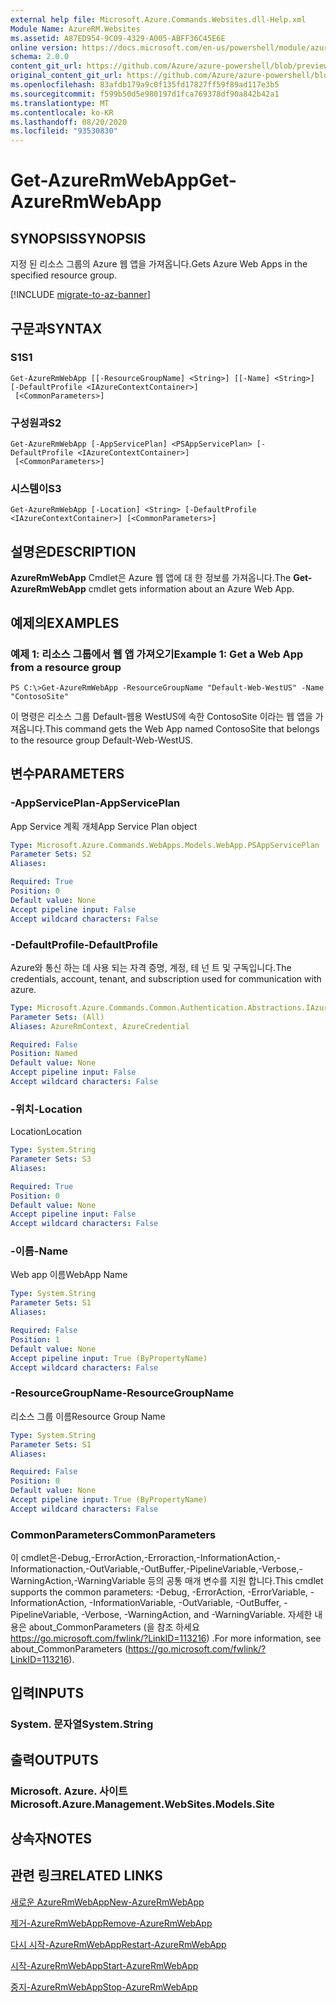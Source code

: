 ```yaml
---
external help file: Microsoft.Azure.Commands.Websites.dll-Help.xml
Module Name: AzureRM.Websites
ms.assetid: A87ED954-9C09-4329-A005-ABFF36C45E6E
online version: https://docs.microsoft.com/en-us/powershell/module/azurerm.websites/get-azurermwebapp
schema: 2.0.0
content_git_url: https://github.com/Azure/azure-powershell/blob/preview/src/ResourceManager/Websites/Commands.Websites/help/Get-AzureRmWebApp.md
original_content_git_url: https://github.com/Azure/azure-powershell/blob/preview/src/ResourceManager/Websites/Commands.Websites/help/Get-AzureRmWebApp.md
ms.openlocfilehash: 83afdb179a9c0f135fd17827ff59f89ad117e3b5
ms.sourcegitcommit: f599b50d5e980197d1fca769378df90a842b42a1
ms.translationtype: MT
ms.contentlocale: ko-KR
ms.lasthandoff: 08/20/2020
ms.locfileid: "93530830"
---
```

# <span data-ttu-id="69e45-101">Get-AzureRmWebApp</span><span class="sxs-lookup"><span data-stu-id="69e45-101">Get-AzureRmWebApp</span></span>

## <span data-ttu-id="69e45-102">SYNOPSIS</span><span class="sxs-lookup"><span data-stu-id="69e45-102">SYNOPSIS</span></span>
<span data-ttu-id="69e45-103">지정 된 리소스 그룹의 Azure 웹 앱을 가져옵니다.</span><span class="sxs-lookup"><span data-stu-id="69e45-103">Gets Azure Web Apps in the specified resource group.</span></span>

[!INCLUDE [migrate-to-az-banner](../../includes/migrate-to-az-banner.md)]

## <span data-ttu-id="69e45-104">구문과</span><span class="sxs-lookup"><span data-stu-id="69e45-104">SYNTAX</span></span>

### <span data-ttu-id="69e45-105">S1</span><span class="sxs-lookup"><span data-stu-id="69e45-105">S1</span></span>
```
Get-AzureRmWebApp [[-ResourceGroupName] <String>] [[-Name] <String>] [-DefaultProfile <IAzureContextContainer>]
 [<CommonParameters>]
```

### <span data-ttu-id="69e45-106">구성원과</span><span class="sxs-lookup"><span data-stu-id="69e45-106">S2</span></span>
```
Get-AzureRmWebApp [-AppServicePlan] <PSAppServicePlan> [-DefaultProfile <IAzureContextContainer>]
 [<CommonParameters>]
```

### <span data-ttu-id="69e45-107">시스템이</span><span class="sxs-lookup"><span data-stu-id="69e45-107">S3</span></span>
```
Get-AzureRmWebApp [-Location] <String> [-DefaultProfile <IAzureContextContainer>] [<CommonParameters>]
```

## <span data-ttu-id="69e45-108">설명은</span><span class="sxs-lookup"><span data-stu-id="69e45-108">DESCRIPTION</span></span>
<span data-ttu-id="69e45-109">**AzureRmWebApp** Cmdlet은 Azure 웹 앱에 대 한 정보를 가져옵니다.</span><span class="sxs-lookup"><span data-stu-id="69e45-109">The **Get-AzureRmWebApp** cmdlet gets information about an Azure Web App.</span></span>

## <span data-ttu-id="69e45-110">예제의</span><span class="sxs-lookup"><span data-stu-id="69e45-110">EXAMPLES</span></span>

### <span data-ttu-id="69e45-111">예제 1: 리소스 그룹에서 웹 앱 가져오기</span><span class="sxs-lookup"><span data-stu-id="69e45-111">Example 1: Get a Web App from a resource group</span></span>
```
PS C:\>Get-AzureRmWebApp -ResourceGroupName "Default-Web-WestUS" -Name "ContosoSite"
```

<span data-ttu-id="69e45-112">이 명령은 리소스 그룹 Default-웹용 WestUS에 속한 ContosoSite 이라는 웹 앱을 가져옵니다.</span><span class="sxs-lookup"><span data-stu-id="69e45-112">This command gets the Web App named ContosoSite that belongs to the resource group Default-Web-WestUS.</span></span>

## <span data-ttu-id="69e45-113">변수</span><span class="sxs-lookup"><span data-stu-id="69e45-113">PARAMETERS</span></span>

### <span data-ttu-id="69e45-114">-AppServicePlan</span><span class="sxs-lookup"><span data-stu-id="69e45-114">-AppServicePlan</span></span>
<span data-ttu-id="69e45-115">App Service 계획 개체</span><span class="sxs-lookup"><span data-stu-id="69e45-115">App Service Plan object</span></span>

```yaml
Type: Microsoft.Azure.Commands.WebApps.Models.WebApp.PSAppServicePlan
Parameter Sets: S2
Aliases:

Required: True
Position: 0
Default value: None
Accept pipeline input: False
Accept wildcard characters: False
```

### <span data-ttu-id="69e45-116">-DefaultProfile</span><span class="sxs-lookup"><span data-stu-id="69e45-116">-DefaultProfile</span></span>
<span data-ttu-id="69e45-117">Azure와 통신 하는 데 사용 되는 자격 증명, 계정, 테 넌 트 및 구독입니다.</span><span class="sxs-lookup"><span data-stu-id="69e45-117">The credentials, account, tenant, and subscription used for communication with azure.</span></span>

```yaml
Type: Microsoft.Azure.Commands.Common.Authentication.Abstractions.IAzureContextContainer
Parameter Sets: (All)
Aliases: AzureRmContext, AzureCredential

Required: False
Position: Named
Default value: None
Accept pipeline input: False
Accept wildcard characters: False
```

### <span data-ttu-id="69e45-118">-위치</span><span class="sxs-lookup"><span data-stu-id="69e45-118">-Location</span></span>
<span data-ttu-id="69e45-119">Location</span><span class="sxs-lookup"><span data-stu-id="69e45-119">Location</span></span>

```yaml
Type: System.String
Parameter Sets: S3
Aliases:

Required: True
Position: 0
Default value: None
Accept pipeline input: False
Accept wildcard characters: False
```

### <span data-ttu-id="69e45-120">-이름</span><span class="sxs-lookup"><span data-stu-id="69e45-120">-Name</span></span>
<span data-ttu-id="69e45-121">Web app 이름</span><span class="sxs-lookup"><span data-stu-id="69e45-121">WebApp Name</span></span>

```yaml
Type: System.String
Parameter Sets: S1
Aliases:

Required: False
Position: 1
Default value: None
Accept pipeline input: True (ByPropertyName)
Accept wildcard characters: False
```

### <span data-ttu-id="69e45-122">-ResourceGroupName</span><span class="sxs-lookup"><span data-stu-id="69e45-122">-ResourceGroupName</span></span>
<span data-ttu-id="69e45-123">리소스 그룹 이름</span><span class="sxs-lookup"><span data-stu-id="69e45-123">Resource Group Name</span></span>

```yaml
Type: System.String
Parameter Sets: S1
Aliases:

Required: False
Position: 0
Default value: None
Accept pipeline input: True (ByPropertyName)
Accept wildcard characters: False
```

### <span data-ttu-id="69e45-124">CommonParameters</span><span class="sxs-lookup"><span data-stu-id="69e45-124">CommonParameters</span></span>
<span data-ttu-id="69e45-125">이 cmdlet은-Debug,-ErrorAction,-Erroraction,-InformationAction,-Informationaction,-OutVariable,-OutBuffer,-PipelineVariable,-Verbose,-WarningAction,-WarningVariable 등의 공통 매개 변수를 지원 합니다.</span><span class="sxs-lookup"><span data-stu-id="69e45-125">This cmdlet supports the common parameters: -Debug, -ErrorAction, -ErrorVariable, -InformationAction, -InformationVariable, -OutVariable, -OutBuffer, -PipelineVariable, -Verbose, -WarningAction, and -WarningVariable.</span></span> <span data-ttu-id="69e45-126">자세한 내용은 about_CommonParameters (을 참조 하세요 https://go.microsoft.com/fwlink/?LinkID=113216) .</span><span class="sxs-lookup"><span data-stu-id="69e45-126">For more information, see about_CommonParameters (https://go.microsoft.com/fwlink/?LinkID=113216).</span></span>

## <span data-ttu-id="69e45-127">입력</span><span class="sxs-lookup"><span data-stu-id="69e45-127">INPUTS</span></span>

### <span data-ttu-id="69e45-128">System. 문자열</span><span class="sxs-lookup"><span data-stu-id="69e45-128">System.String</span></span>

## <span data-ttu-id="69e45-129">출력</span><span class="sxs-lookup"><span data-stu-id="69e45-129">OUTPUTS</span></span>

### <span data-ttu-id="69e45-130">Microsoft. Azure. 사이트</span><span class="sxs-lookup"><span data-stu-id="69e45-130">Microsoft.Azure.Management.WebSites.Models.Site</span></span>

## <span data-ttu-id="69e45-131">상속자</span><span class="sxs-lookup"><span data-stu-id="69e45-131">NOTES</span></span>

## <span data-ttu-id="69e45-132">관련 링크</span><span class="sxs-lookup"><span data-stu-id="69e45-132">RELATED LINKS</span></span>

[<span data-ttu-id="69e45-133">새로운 AzureRmWebApp</span><span class="sxs-lookup"><span data-stu-id="69e45-133">New-AzureRmWebApp</span></span>](./New-AzureRmWebApp.md)

[<span data-ttu-id="69e45-134">제거-AzureRmWebApp</span><span class="sxs-lookup"><span data-stu-id="69e45-134">Remove-AzureRmWebApp</span></span>](./Remove-AzureRmWebApp.md)

[<span data-ttu-id="69e45-135">다시 시작-AzureRmWebApp</span><span class="sxs-lookup"><span data-stu-id="69e45-135">Restart-AzureRmWebApp</span></span>](./Restart-AzureRmWebApp.md)

[<span data-ttu-id="69e45-136">시작-AzureRmWebApp</span><span class="sxs-lookup"><span data-stu-id="69e45-136">Start-AzureRmWebApp</span></span>](./Start-AzureRmWebApp.md)

[<span data-ttu-id="69e45-137">중지-AzureRmWebApp</span><span class="sxs-lookup"><span data-stu-id="69e45-137">Stop-AzureRmWebApp</span></span>](./Stop-AzureRmWebApp.md)


